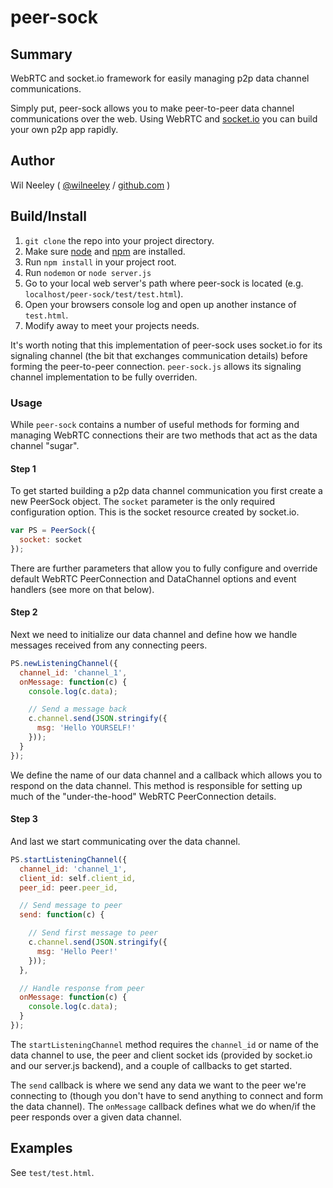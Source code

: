# peer-sock

## Summary

WebRTC and socket.io framework for easily managing p2p data channel communications.

Simply put, peer-sock allows you to make peer-to-peer data channel communications over the web. Using WebRTC and 
[socket.io](http://http://socket.io/) you can build your own p2p app rapidly.

## Author

Wil Neeley ( [@wilneeley](http://twitter.com/wilneeley) / [github.com](https://github.com/Xaxis) )

## Build/Install

1. `git clone` the repo into your project directory.
2. Make sure [node](https://nodejs.org/) and [npm](https://www.npmjs.com/) are installed.
3. Run `npm install` in your project root.
4. Run `nodemon` or `node server.js`
5. Go to your local web server's path where peer-sock is located (e.g. `localhost/peer-sock/test/test.html`).
6. Open your browsers console log and open up another instance of `test.html`.
7. Modify away to meet your projects needs.

It's worth noting that this implementation of peer-sock uses socket.io for its signaling channel (the bit that 
exchanges communication details) before forming the peer-to-peer connection. `peer-sock.js` allows its signaling channel
implementation to be fully overriden.

### Usage

While `peer-sock` contains a number of useful methods for forming and managing WebRTC connections their are two methods
that act as the data channel "sugar".

#### Step 1

To get started building a p2p data channel communication you first create a new PeerSock object. The `socket` 
parameter is the only required configuration option. This is the socket resource created by socket.io.

```javascript
var PS = PeerSock({
  socket: socket
});
```

There are further parameters that allow you to fully configure and override default WebRTC PeerConnection and 
DataChannel options and event handlers (see more on that below).

#### Step 2

Next we need to initialize our data channel and define how we handle messages received from any connecting peers.

```javascript
PS.newListeningChannel({
  channel_id: 'channel_1',
  onMessage: function(c) {
    console.log(c.data);

    // Send a message back
    c.channel.send(JSON.stringify({
      msg: 'Hello YOURSELF!'
    }));
  }
});
```

We define the name of our data channel and a callback which allows you to respond on the data channel. This method is
responsible for setting up much of the "under-the-hood" WebRTC PeerConnection details.

#### Step 3

And last we start communicating over the data channel.

```javascript
PS.startListeningChannel({
  channel_id: 'channel_1',
  client_id: self.client_id,
  peer_id: peer.peer_id,

  // Send message to peer
  send: function(c) {

    // Send first message to peer
    c.channel.send(JSON.stringify({
      msg: 'Hello Peer!'
    }));
  },

  // Handle response from peer
  onMessage: function(c) {
    console.log(c.data);
  }
});
```

The `startListeningChannel` method requires the `channel_id` or name of the data channel to use, the peer and client
socket ids (provided by socket.io and our server.js backend), and a couple of callbacks to get started.

The `send` callback is where we send any data we want to the peer we're connecting to (though you don't have to send 
anything to connect and form the data channel). The `onMessage` callback defines what we do when/if the peer responds
over a given data channel.

## Examples

See `test/test.html`.

